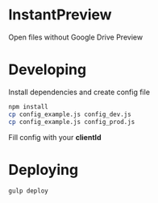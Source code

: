 # InstantPreview
Open files without Google Drive Preview

# Developing

Install dependencies and create config file

```bash
npm install
cp config_example.js config_dev.js
cp config_example.js config_prod.js
```

Fill config with your **clientId**

# Deploying

```
gulp deploy
```
